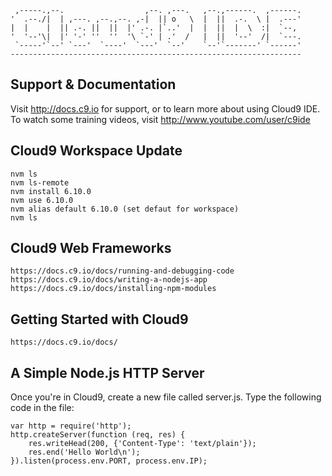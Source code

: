      ,-----.,--.                  ,--. ,---.   ,--.,------.  ,------.
    '  .--./|  | ,---. ,--.,--. ,-|  || o   \  |  ||  .-.  \ |  .---'
    |  |    |  || .-. ||  ||  |' .-. |`..'  |  |  ||  |  \  :|  `--, 
    '  '--'\|  |' '-' ''  ''  '\ `-' | .'  /   |  ||  '--'  /|  `---.
     `-----'`--' `---'  `----'  `---'  `--'    `--'`-------' `------'
    ----------------------------------------------------------------- 



## Support & Documentation

Visit http://docs.c9.io for support, or to learn more about using Cloud9 IDE. 
To watch some training videos, visit http://www.youtube.com/user/c9ide

## Cloud9 Workspace Update

	nvm ls
	nvm ls-remote
	nvm install 6.10.0
	nvm use 6.10.0
	nvm alias default 6.10.0 (set defaut for workspace)
	nvm ls

## Cloud9 Web Frameworks

    https://docs.c9.io/docs/running-and-debugging-code
    https://docs.c9.io/docs/writing-a-nodejs-app
    https://docs.c9.io/docs/installing-npm-modules

## Getting Started with Cloud9

	https://docs.c9.io/docs/

## A Simple Node.js HTTP Server

Once you're in Cloud9, create a new file called server.js. Type the following code in the file:

	var http = require('http');
	http.createServer(function (req, res) {
	    res.writeHead(200, {'Content-Type': 'text/plain'});
	    res.end('Hello World\n');
	}).listen(process.env.PORT, process.env.IP);




    
